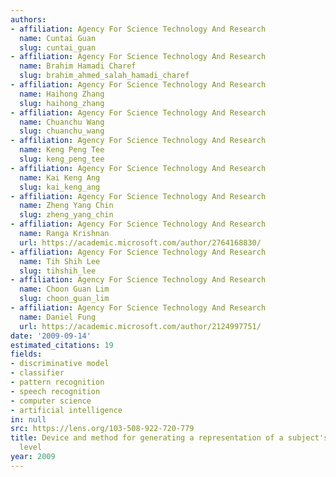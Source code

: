 ```yaml
---
authors:
- affiliation: Agency For Science Technology And Research
  name: Cuntai Guan
  slug: cuntai_guan
- affiliation: Agency For Science Technology And Research
  name: Brahim Hamadi Charef
  slug: brahim_ahmed_salah_hamadi_charef
- affiliation: Agency For Science Technology And Research
  name: Haihong Zhang
  slug: haihong_zhang
- affiliation: Agency For Science Technology And Research
  name: Chuanchu Wang
  slug: chuanchu_wang
- affiliation: Agency For Science Technology And Research
  name: Keng Peng Tee
  slug: keng_peng_tee
- affiliation: Agency For Science Technology And Research
  name: Kai Keng Ang
  slug: kai_keng_ang
- affiliation: Agency For Science Technology And Research
  name: Zheng Yang Chin
  slug: zheng_yang_chin
- affiliation: Agency For Science Technology And Research
  name: Ranga Krishnan
  url: https://academic.microsoft.com/author/2764168830/
- affiliation: Agency For Science Technology And Research
  name: Tih Shih Lee
  slug: tihshih_lee
- affiliation: Agency For Science Technology And Research
  name: Choon Guan Lim
  slug: choon_guan_lim
- affiliation: Agency For Science Technology And Research
  name: Daniel Fung
  url: https://academic.microsoft.com/author/2124997751/
date: '2009-09-14'
estimated_citations: 19
fields:
- discriminative model
- classifier
- pattern recognition
- speech recognition
- computer science
- artificial intelligence
in: null
src: https://lens.org/103-508-922-720-779
title: Device and method for generating a representation of a subject's attention
  level
year: 2009
---
```

